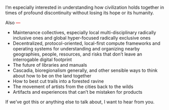 I’m especially interested in understanding how civilization holds together in times of profound discontinuity without losing its hope or its humanity. 

Also <span style="color: rgba(226, 0, 0, 1);">—</span>
* Maintenance collectives, especially local multi-disciplinary radically inclusive ones and global hyper-focused radically exclusive ones
* Decentralized, protocol-oriented, local-first compute frameworks and operating systems for understanding and organizing nearby geographies, people, resources, and risks that don’t leave an interrogable digital footprint
* The future of libraries and manuals
* Cascadia, bioregionalism generally, and other sensible ways to think about how to be on the land together
* How to best cut trails into a forested ravine
* The movement of artists from the cities back to the wilds
* Artifacts and experiences that can’t be mistaken for products

If we’ve got this or anything else to talk about, I want to hear from you.